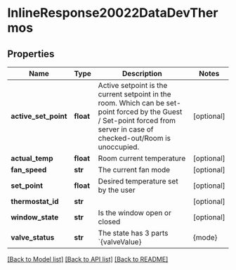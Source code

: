 # InlineResponse20022DataDevThermos

## Properties
Name | Type | Description | Notes
------------ | ------------- | ------------- | -------------
**active_set_point** | **float** | Active setpoint is the current setpoint in the room. Which can be set-point forced by the Guest / Set-point forced from server in case of checked-out/Room is unoccupied. | [optional] 
**actual_temp** | **float** | Room current temperature | [optional] 
**fan_speed** | **str** | The current fan mode | [optional] 
**set_point** | **float** | Desired temperature set by the user | [optional] 
**thermostat_id** | **str** |  | [optional] 
**window_state** | **str** | Is the window open or closed | [optional] 
**valve_status** | **str** | The state has 3 parts &#x60;{valveValue}|{mode}|{valvePercentage}&#x60;  **ValveValue**: * ON * OFF  **Mode**: * Cooling * Heating  **ValvePercentage**: * 0-100 * N/A – in case the valve type is ON/OFF | [optional] 

[[Back to Model list]](../README.md#documentation-for-models) [[Back to API list]](../README.md#documentation-for-api-endpoints) [[Back to README]](../README.md)

